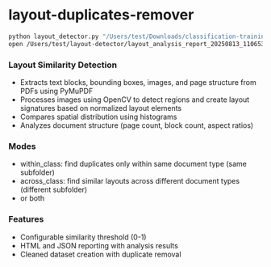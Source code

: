 # layout-duplicates-remover
```bash
python layout_detector.py "/Users/test/Downloads/classification-training-v1-Mar-2025-2"
open /Users/test/layout-detector/layout_analysis_report_20250813_110653.html
```

### Layout Similarity Detection

  - Extracts text blocks, bounding boxes, images, and page structure from PDFs using PyMuPDF
  - Processes images using OpenCV to detect regions and create layout signatures based on normalized layout elements
  - Compares spatial distribution using histograms
  - Analyzes document structure (page count, block count, aspect ratios)

### Modes

  - within_class: find duplicates only within same document type (same subfolder)
  - across_class: find similar layouts across different document types (different subfolder)
  - or both

### Features

  - Configurable similarity threshold (0-1)
  - HTML and JSON reporting with analysis results
  - Cleaned dataset creation with duplicate removal
